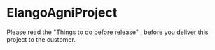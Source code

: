 # ElangoAgniProject

Please read the "Things to do before release" , before you deliver this project to the customer.
